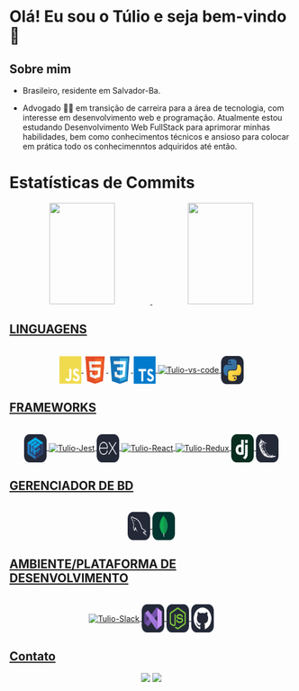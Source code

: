 # Olá! Eu sou o Túlio e seja bem-vindo👋

## Sobre mim
- Brasileiro, residente em Salvador-Ba.

- Advogado 🧑‍⚖️‍ em transição de carreira para a área de tecnologia, com interesse em desenvolvimento web e programação. Atualmente estou estudando Desenvolvimento Web FullStack para aprimorar minhas habilidades, bem como conhecimentos técnicos e ansioso para colocar em prática todo os conhecimenntos adquiridos até então.

# Estatísticas de Commits
<div align="center">
  <a href="https://github.com/tulioba">
  <img height="180em" width="48%" src="https://github-readme-stats.vercel.app/api?username=tulioba&show_icons=true&theme=tokyonight&include_all_commits=true&count_private=true"/>
    <img height="180em" width="48%" src="https://github-readme-stats.vercel.app/api/top-langs/?username=tulioba&layout=compact&langs_count=7&theme=tokyonight"/>  
</div>

## LINGUAGENS
<div align="center" style="display: inline_block"><br>
 <img align="center" alt="Tulio-Js" height="50" width="40" src="https://raw.githubusercontent.com/devicons/devicon/master/icons/javascript/javascript-plain.svg">
 <img align="center" alt="Tulio-HTML" height="50" width="40" src="https://raw.githubusercontent.com/devicons/devicon/master/icons/html5/html5-original.svg">
 <img align="center" alt="Tulio-CSS" height="50" width="40" src="https://raw.githubusercontent.com/devicons/devicon/master/icons/css3/css3-original.svg">
 <img align="center" alt="Tulio-Trello" height="50" width="40" src="https://raw.githubusercontent.com/devicons/devicon/master/icons/typescript/typescript-plain.svg" />
 <img align="center" alt="Tulio-vs-code" height="50" width="40" src="https://cdn.jsdelivr.net/gh/devicons/devicon/icons/vscode/vscode-original.svg" />
 <img align="center" alt="Tulio-vs-code" height="50" width="40" src="https://raw.githubusercontent.com/tandpfun/skill-icons/59059d9d1a2c092696dc66e00931cc1181a4ce1f/icons/Python-Dark.svg" />
</div>

## FRAMEWORKS
<div align="center" style="display: inline_block"><br>
 <img align="center" alt="Tulio-Sequelize" height="50" width="40" src="https://github.com/tandpfun/skill-icons/blob/main/icons/Sequelize-Dark.svg" />
 <img align="center" alt="Tulio-Jest" height="50" width="40" src="https://cdn.jsdelivr.net/gh/devicons/devicon/icons/jest/jest-plain.svg" />
  <img align="center" alt="Tulio-Jest" height="50" width="40" src="https://github.com/tandpfun/skill-icons/blob/main/icons/ExpressJS-Dark.svg" />
 <img align="center" alt="Tulio-React" height="50" width="40" src="https://cdn.jsdelivr.net/gh/devicons/devicon/icons/react/react-original.svg" />
 <img align="center" alt="Tulio-Redux" height="50" width="40" src="https://cdn.jsdelivr.net/gh/devicons/devicon/icons/redux/redux-original.svg" />
  <img align="center" alt="Tulio-Django" height="50" width="40" src="https://github.com/tandpfun/skill-icons/blob/main/icons/Django.svg" />
  <img align="center" alt="Tulio-Django" height="50" width="40" src="https://github.com/tandpfun/skill-icons/blob/main/icons/Flask-Dark.svg" />
</div>

## GERENCIADOR DE BD
<div align="center" style="display: inline_block"><br>
   <img align="center" alt="Tulio-MySQL" height="50" width="40" src="https://github.com/tandpfun/skill-icons/blob/main/icons/MySQL-Dark.svg" />
   <img align="center" alt="Tulio-MongoDB" height="50" width="40" src="https://github.com/tandpfun/skill-icons/blob/main/icons/MongoDB.svg" />
</div>

## AMBIENTE/PLATAFORMA DE DESENVOLVIMENTO  
<div align="center" style="display: inline_block"><br>
 <img align="center" alt="Tulio-Slack" height="50" width="40" src="https://cdn.jsdelivr.net/gh/devicons/devicon/icons/slack/slack-original.svg" />
  <img align="center" alt="Tulio-VisualStudio" height="50" width="40" src="https://github.com/tandpfun/skill-icons/blob/main/icons/VisualStudio-Dark.svg" />
  <img align="center" alt="Tulio-NodeJS" height="50" width="40" src="https://github.com/tandpfun/skill-icons/blob/main/icons/NodeJS-Dark.svg" />
   <img align="center" alt="Tulio-Github" height="50" width="40" src="https://github.com/tandpfun/skill-icons/blob/main/icons/Github-Dark.svg" />
</div>
  
## Contato
<div align="center"> 
  <a href = "https://mail.google.com/mail/u/1/#inbox?compose=GTvVlcSMVVzxXmWlcLvqwQnKlPFtwDvsSdkjTHQvDtvQRNtkRvzttHkxpRbjjHpTNZvlcwrbMBjNq"><img src="https://img.shields.io/badge/-Gmail-%23333?style=for-the-badge&logo=gmail&logoColor=white" target="_blank"></a>
  <a href = "https://www.linkedin.com/in/tulio-barros-amorim-733399244/"> <img src="https://img.shields.io/badge/-LinkedIn-%230077B5?style=for-the-badge&logo=linkedin&logoColor=white" target="_blank"></a> 

